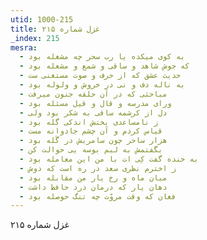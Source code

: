 ```yaml
---
utid: 1000-215
title: غزل شماره ۲۱۵
_index: 215
mesra:
  - به کوی میکده یا رب سحر چه مشغله بود
  - که جوش شاهد و ساقی و شمع و مشعله بود
  - حدیث عشق که از حرف و صوت مستغنی ست
  - به ناله دف و نی در خروش و ولوله بود
  - مباحثی که در آن حلقه جنون میرفت
  - ورای مدرسه و قال و قیل مسئله بود
  - دل از کرشمه ساقی به شکر بود ولی
  - ز نامساعدی بختش اندکی گله بود
  - قیاس کردم و آن چشم جادوانه مست
  - هزار ساحر چون سامریش در گَله بود
  - بگفتمش به لبم بوسه یی حوالت کن
  - به خنده گفت کِی ات با من این معامله بود
  - ز اخترم نظری سعد در ره است که دوش
  - میان ماه و رخ یار من مقابله بود
  - دهان یار که درمان درد حافظ داشت
  - فغان که وقت مروّت چه تنگ حوصله بود
---
```

غزل شماره ۲۱۵
